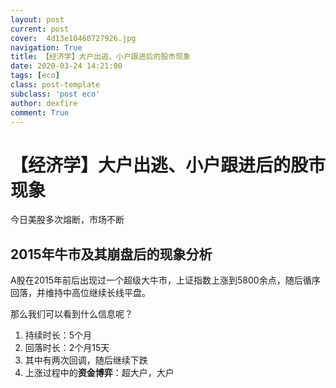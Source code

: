 ```yaml
---
layout: post
current: post
cover:  4d13e10460727926.jpg
navigation: True
title: 【经济学】大户出逃、小户跟进后的股市现象
date: 2020-03-24 14:21:00
tags: [eco]
class: post-template
subclass: 'post eco'
author: dexfire
comment: True
---
```


# 【经济学】大户出逃、小户跟进后的股市现象

今日美股多次熔断，市场不断

## 2015年牛市及其崩盘后的现象分析
A股在2015年前后出现过一个超级大牛市，上证指数上涨到5800余点，随后循序回落，并维持中高位继续长线平盘。

那么我们可以看到什么信息呢？
1. 持续时长：5个月
2. 回落时长：2个月15天
3. 其中有两次回调，随后继续下跌
4. 上涨过程中的**资金博弈**：超大户，大户